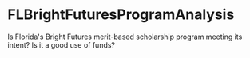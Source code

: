 # FLBrightFuturesProgramAnalysis
Is Florida's Bright Futures merit-based scholarship program meeting its intent? Is it a good use of funds?
